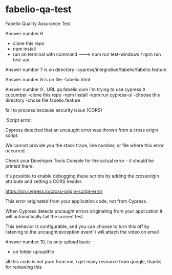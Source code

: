 # fabelio-qa-test
Fabelio Quality Assurance Test

Answer number 6 
- clone this repo
- npm install
- run on terminal with command
  ---> npm run test-windows / npm run test-api

Answer number 7 is on directory
-cypress/integration/fabelio/fabelio.feature

Answer number 8 is on file
-fabelio.html

Answer number 9 , URL qa.fabelio.com
i'm trying to use cypress X cucumber
-clone this repo
-npm install
-npm run cypress-ui
-choose this directory
-chose file fabelio.feature

fail to process because security issue (CORS)

'Script error.

Cypress detected that an uncaught error was thrown from a cross origin script.

We cannot provide you the stack trace, line number, or file where this error occurred.

Check your Developer Tools Console for the actual error - it should be printed there.

It's possible to enable debugging these scripts by adding the crossorigin attribute and setting a CORS header.

https://on.cypress.io/cross-origin-script-error

This error originated from your application code, not from Cypress.

When Cypress detects uncaught errors originating from your application it will automatically fail the current test.

This behavior is configurable, and you can choose to turn this off by listening to the uncaught:exception event'
i will attach the video on email

Answer number 10, its only upload basic
- on folder uploadfile

all this code is not pure from me, i get many resource from google,
thanks for reviewing this
